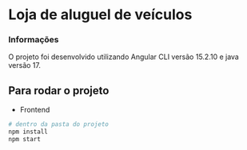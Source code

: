 # Loja de aluguel de veículos

### Informações
O projeto foi desenvolvido utilizando Angular CLI versão 15.2.10 e java versão 17.

## Para rodar o projeto
* Frontend


```bash
# dentro da pasta do projeto
npm install
npm start
  ```
